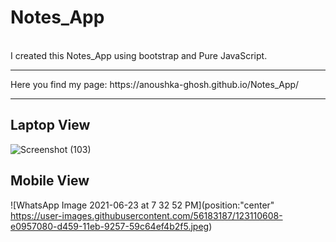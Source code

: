 # Notes_App
<br>
I created this Notes_App using bootstrap and Pure JavaScript.
<hr>
Here you find my page: https://anoushka-ghosh.github.io/Notes_App/
<hr>

## Laptop View
![Screenshot (103)](https://user-images.githubusercontent.com/56183187/123071554-6271a380-d432-11eb-9da4-3278893dc3c2.png)
## Mobile View
![WhatsApp Image 2021-06-23 at 7 32 52 PM](position:"center" https://user-images.githubusercontent.com/56183187/123110608-e0957080-d459-11eb-9257-59c64ef4b2f5.jpeg)
